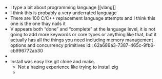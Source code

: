 - I type a bit about programming language [[vlang]]
- I think this is probably a very underrated language
- There are 100 C/C++ replacement language attempts and I think this one is the one thay nails it
- V appears both “done” and “complete” at the language level, it is not going to add more keywords or core types or anything like that, but it actually has all the things you need including memory management options and concurrency primitives
  id:: 62a689a3-7387-465c-9fb6-cb996772ab30
-
- Install was easy like git clone and make.
	- Not a hazing experience like trying to install zig
	-
